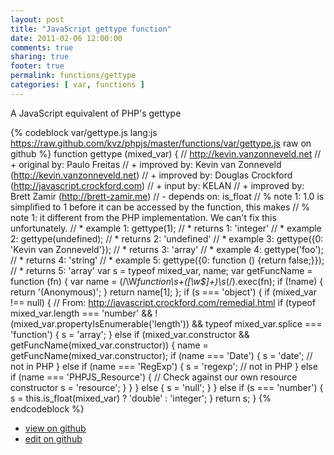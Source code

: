 ```yaml
---
layout: post
title: "JavaScript gettype function"
date: 2011-02-06 12:00:00
comments: true
sharing: true
footer: true
permalink: functions/gettype
categories: [ var, functions ]
---
```

A JavaScript equivalent of PHP's gettype
<!-- more -->
{% codeblock var/gettype.js lang:js https://raw.github.com/kvz/phpjs/master/functions/var/gettype.js raw on github %}
function gettype (mixed_var) {
    // http://kevin.vanzonneveld.net
    // +   original by: Paulo Freitas
    // +   improved by: Kevin van Zonneveld (http://kevin.vanzonneveld.net)
    // +   improved by: Douglas Crockford (http://javascript.crockford.com)
    // +   input by: KELAN
    // +   improved by: Brett Zamir (http://brett-zamir.me)
    // -    depends on: is_float
    // %        note 1: 1.0 is simplified to 1 before it can be accessed by the function, this makes
    // %        note 1: it different from the PHP implementation. We can't fix this unfortunately.
    // *     example 1: gettype(1);
    // *     returns 1: 'integer'
    // *     example 2: gettype(undefined);
    // *     returns 2: 'undefined'
    // *     example 3: gettype({0: 'Kevin van Zonneveld'});
    // *     returns 3: 'array'
    // *     example 4: gettype('foo');
    // *     returns 4: 'string'
    // *     example 5: gettype({0: function () {return false;}});
    // *     returns 5: 'array'
    var s = typeof mixed_var,
        name;
    var getFuncName = function (fn) {
        var name = (/\W*function\s+([\w\$]+)\s*\(/).exec(fn);
        if (!name) {
            return '(Anonymous)';
        }
        return name[1];
    };
    if (s === 'object') {
        if (mixed_var !== null) { // From: http://javascript.crockford.com/remedial.html
            if (typeof mixed_var.length === 'number' && !(mixed_var.propertyIsEnumerable('length')) && typeof mixed_var.splice === 'function') {
                s = 'array';
            } else if (mixed_var.constructor && getFuncName(mixed_var.constructor)) {
                name = getFuncName(mixed_var.constructor);
                if (name === 'Date') {
                    s = 'date'; // not in PHP
                } else if (name === 'RegExp') {
                    s = 'regexp'; // not in PHP
                } else if (name === 'PHPJS_Resource') { // Check against our own resource constructor
                    s = 'resource';
                }
            }
        } else {
            s = 'null';
        }
    } else if (s === 'number') {
        s = this.is_float(mixed_var) ? 'double' : 'integer';
    }
    return s;
}
{% endcodeblock %}
<ul>
 <li><a href="https://github.com/kvz/phpjs/blob/master/functions/var/gettype.js">view on github</a></li>
 <li><a href="https://github.com/kvz/phpjs/edit/master/functions/var/gettype.js">edit on github</a></li>
</ul>
